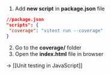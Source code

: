 
1. Add **new script** in **package.json** file

```json
//package.json 
"scripts": {
 "coverage": "vitest run --coverage"
}
```

2. Go to the **coverage/** folder
3. Open the **index.html** file in browser

→ [[Unit testing in JavaScript]]